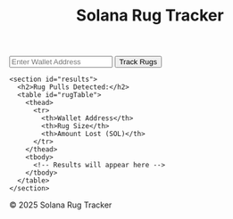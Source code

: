 <!DOCTYPE html>
<html lang="en">
<head>
  <meta charset="UTF-8" />
  <meta name="viewport" content="width=device-width, initial-scale=1.0" />
  <title>Solana Rug Tracker</title>
  <link rel="stylesheet" href="styles.css" />
</head>
<body>
  <header>
    <h1>Solana Rug Tracker</h1>
  </header>

  <main>
    <section id="search">
      <input type="text" id="walletAddress" placeholder="Enter Wallet Address" />
      <button id="trackButton">Track Rugs</button>
    </section>

    <section id="results">
      <h2>Rug Pulls Detected:</h2>
      <table id="rugTable">
        <thead>
          <tr>
            <th>Wallet Address</th>
            <th>Rug Size</th>
            <th>Amount Lost (SOL)</th>
          </tr>
        </thead>
        <tbody>
          <!-- Results will appear here -->
        </tbody>
      </table>
    </section>
  </main>

  <footer>
    <p>&copy; 2025 Solana Rug Tracker</p>
  </footer>

  <script>
    async function getRugPulls(walletAddress) {
      try {
        const response = await fetch(`https://api.mainnet-beta.solana.com`, {
          method: 'POST',
          headers: {
            'Content-Type': 'application/json'
          },
          body: JSON.stringify({
            jsonrpc: '2.0',
            id: 1,
            method: 'getConfirmedSignaturesForAddress2',
            params: [walletAddress, { limit: 10 }]
          })
        });

        const data = await response.json();
        const transactions = data.result || [];

        const tableBody = document.querySelector('#rugTable tbody');
        tableBody.innerHTML = '';

        for (const tx of transactions) {
          const txDetailsResponse = await fetch(`https://api.mainnet-beta.solana.com`, {
            method: 'POST',
            headers: {
              'Content-Type': 'application/json'
            },
            body: JSON.stringify({
              jsonrpc: '2.0',
              id: 1,
              method: 'getConfirmedTransaction',
              params: [tx.signature]
            })
          });

          const txDetails = await txDetailsResponse.json();
          const amountLost = txDetails.result.meta.preBalances[0] - txDetails.result.meta.postBalances[0];
          const rugSize = amountLost / 1e9; // Convert lamports to SOL

          const row = document.createElement('tr');
          row.innerHTML = `
            <td>${walletAddress}</td>
            <td>${rugSize.toFixed(2)}</td>
            <td>${rugSize.toFixed(2)} SOL</td>
          `;
          tableBody.appendChild(row);
        }
      } catch (error) {
        console.error('Error fetching data:', error);
        alert('Failed to fetch data from Solana network.');
      }
    }

    document.getElementById('trackButton').addEventListener('click', () => {
      const walletAddress = document.getElementById('walletAddress').value;
      if (walletAddress) {
        getRugPulls(walletAddress);
      } else {
        alert('Please enter a wallet address.');
      }
    });
  </script>
</body>
</html>
